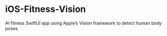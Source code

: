 # iOS-Fitness-Vision
AI fitness SwiftUI app using Apple’s Vision framework to detect human body poses
